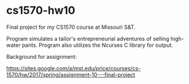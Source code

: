 # cs1570-hw10
Final project for my CS1570 course at Missouri S&T.

Program simulates a tailor's entrepreneurial adventures of selling high-water pants.
Program also utilizes the Ncurses C library for output.

Background for assignment:

https://sites.google.com/a/mst.edu/price/courses/cs-1570/hw/2017/spring/assignment-10---final-project
